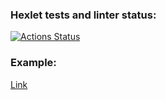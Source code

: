 ### Hexlet tests and linter status:
[![Actions Status](https://github.com/absque96/php-project-9/workflows/hexlet-check/badge.svg)](https://github.com/absque96/php-project-9/actions)

### Example:
<a href="https://php-project-9-production-884a.up.railway.app/">Link</a>
